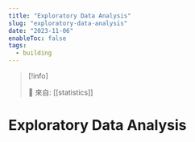 ```yaml
---
title: "Exploratory Data Analysis"
slug: "exploratory-data-analysis"
date: "2023-11-06"
enableToc: false
tags:
  - building
---
```


> [!info]
>
> 🌱 來自: [[statistics]]

# Exploratory Data Analysis
